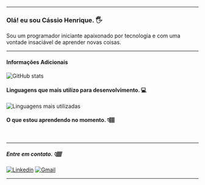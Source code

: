 ___
### Olá! eu sou Cássio Henrique. 🖐️

Sou um programador iniciante apaixonado por tecnologia e com uma vontade insaciável de aprender novas coisas.
___
#### Informações Adicionais

![GitHub stats](https://github-readme-stats.vercel.app/api?username=cassiohp&theme=onedark)

#### Linguagens  que mais utilizo para desenvolvimento. 💻

![Linguagens mais utilizadas](https://github-readme-stats.vercel.app/api/top-langs/?username=cassiohp&layout=compact&theme=onedark)


#### O que estou aprendendo no momento. 👇🏽
<div style="display: inline_block">
<img align="center" alt=""html5 src="https://img.shields.io/badge/Python-3776AB?style=for-the-badge&logo=python&logoColor=white">
<img align="center" alt=""html5 src="https://img.shields.io/badge/Java-ED8B00?style=for-the-badge&logo=java&logoColor=white">
<img align="center" alt=""html5 src="https://img.shields.io/badge/Spring-6DB33F?style=for-the-badge&logo=spring&logoColor=white">
<img align="center" alt=""html5 src="https://img.shields.io/badge/MySQL-00000F?style=for-the-badge&logo=mysql&logoColor=white">


<div>

______

##### Entre em contato. 👇🏽

[![Linkedin](https://img.shields.io/badge/LinkedIn-0077B5?style=for-the-badge&logo=linkedin&logoColor=white)](https://www.linkedin.com/in/cassiohp/) [![Gmail](https://img.shields.io/badge/Gmail-D14836?style=for-the-badge&logo=gmail&logoColor=white)](mailto:cassio375@gmail.com)
___

